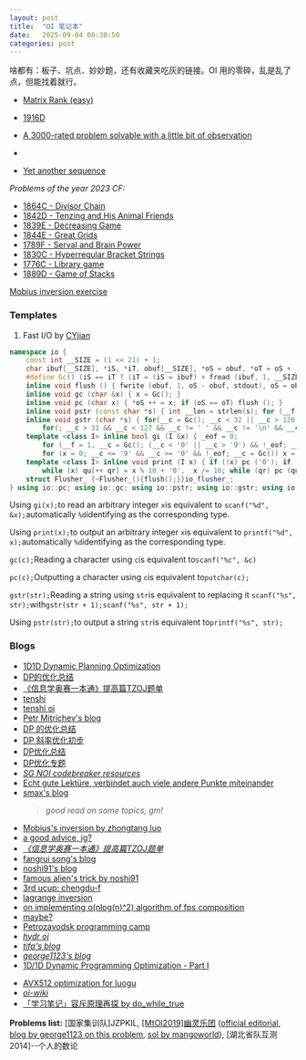 ```yaml
---
layout: post
title:  "OI 笔记本"
date:   2025-09-04 00:30:50
categories: post
--- 
```

 
啥都有：板子、坑点、妙妙题，还有收藏夹吃灰的链接。OI 用的零碎，乱是乱了点，但能找着就行。

<!--more-->


- [ Matrix Rank (easy)](https://codeforces.com/contest/1916/problem/H1)
- [1916D](https://codeforces.com/contest/1916/problem/D)
- [A 3000-rated problem solvable with a little bit of observation](https://codeforces.com/contest/1889/problem/D)
- [](https://codeforces.com/blog/entry/121813)

- [Yet another sequence ](https://codeforces.com/submissions/CelioPassos) 

*Problems of the year 2023 CF:*

- [1864C - Divisor Chain](https://codeforces.com/contest/1864/problem/C)
- [1842D - Tenzing and His Animal Friends](https://codeforces.com/contest/1842/problem/D)
- [1839E - Decreasing Game](https://codeforces.com/contest/1839/problem/E)
- [1844E - Great Grids](https://codeforces.com/contest/1844/problem/E)
- [1789F - Serval and Brain Power](https://codeforces.com/contest/1789/problem/F)
- [1830C - Hyperregular Bracket Strings](https://codeforces.com/contest/1830/problem/C)
- [1776C - Library game](https://codeforces.com/contest/1776/problem/C)
- [1889D - Game of Stacks](https://codeforces.com/contest/1889/problem/D)


[Mobius inversion exercise](https://www.luogu.com.cn/training/1055)

### Templates

1. Fast I/O by [CYjian](https://www.luogu.com.cn/user/20782)



```cpp
namespace io {
	const int __SIZE = (1 << 21) + 1;
	char ibuf[__SIZE], *iS, *iT, obuf[__SIZE], *oS = obuf, *oT = oS + __SIZE - 1, __c, qu[55]; int __f, qr, _eof;
	#define Gc() (iS == iT ? (iT = (iS = ibuf) + fread (ibuf, 1, __SIZE, stdin), (iS == iT ? EOF : *iS ++)) : *iS ++)
	inline void flush () { fwrite (obuf, 1, oS - obuf, stdout), oS = obuf; }
	inline void gc (char &x) { x = Gc(); }
	inline void pc (char x) { *oS ++ = x; if (oS == oT) flush (); }
	inline void pstr (const char *s) { int __len = strlen(s); for (__f = 0; __f < __len; ++__f) pc (s[__f]); }
	inline void gstr (char *s) { for(__c = Gc(); __c < 32 || __c > 126 || __c == ' ';)  __c = Gc();
		for(; __c > 31 && __c < 127 && __c != ' ' && __c != '\n' && __c != '\r'; ++s, __c = Gc()) *s = __c; *s = 0; }
	template <class I> inline bool gi (I &x) { _eof = 0;
		for (__f = 1, __c = Gc(); (__c < '0' || __c > '9') && !_eof; __c = Gc()) { if (__c == '-') __f = -1; _eof |= __c == EOF; }
		for (x = 0; __c <= '9' && __c >= '0' && !_eof; __c = Gc()) x = x * 10 + (__c & 15), _eof |= __c == EOF; x *= __f; return !_eof; }
	template <class I> inline void print (I x) { if (!x) pc ('0'); if (x < 0) pc ('-'), x = -x;
		while (x) qu[++ qr] = x % 10 + '0',  x /= 10; while (qr) pc (qu[qr --]); }
	struct Flusher_ {~Flusher_(){flush();}}io_flusher_;
} using io::pc; using io::gc; using io::pstr; using io::gstr; using io::gi; using io::print;
```

Using `gi(x);`to read an arbitrary integer `x`is equivalent to `scanf("%d", &x);`automatically `%d`identifying as the corresponding type.

Using `print(x);`to output an arbitrary integer `x`is equivalent to `printf("%d", x);`automatically `%d`identifying as the corresponding type.

`gc(c);`Reading a character using `c`is equivalent to`scanf("%c", &c)`

`pc(c);`Outputting a character using `c`is equivalent to`putchar(c);`

`gstr(str);`Reading a string using `str`is equivalent to replacing it `scanf("%s", str);`with`gstr(str + 1);scanf("%s", str + 1);`

Using `pstr(str);`to output a string `str`is equivalent to`printf("%s", str);`

### Blogs

- [1D1D Dynamic Planning Optimization](https://blog.51cto.com/u_15127686/4682631)
- [DP的优化总结](https://cloud.tencent.com/developer/article/1637466)
- [《信息学奥赛一本通》提高篇TZOJ题单](https://www.cnblogs.com/BobHuang/p/14210927.html)
- [tenshi](https://wenku.baidu.com/view/681d161ca300a6c30c229f70.html) 
- [tenshi oi](https://www.cnblogs.com/Tenshi/category/1930517.html)
- [Petr Mitrichev's blog](https://blog.mitrichev.ch)
- [DP 的优化总结](https://www.cnblogs.com/flipped/p/9669202.html)
- [DP 斜率优化初步](https://www.cnblogs.com/Tenshi/p/14481908.html)
- [DP优化总结](https://blog.csdn.net/qq_35649707/article/details/77834685)
- [DP优化专题](https://blog.csdn.net/playedgames/article/details/126348679)
- [*SG NOI codebreaker resources*](https://codebreaker.xyz/resources)
- [Echt gute Lektüre, verbindet auch viele andere Punkte miteinander](https://errorgorn.github.io/2024/11/04/IO.html)
- [smax's blog](https://mzhang2021.github.io/cp-blog/tags#algo)
  > *good read on some topics, gm!* 
- [Mobius's inversion by zhongtang luo](https://zhtluo.com/index.html)
- [a good advice, ig?](https://codeforces.com/blog/entry/66909)
- [*《信息学奥赛一本通》提高篇TZOJ题单*](https://www.cnblogs.com/BobHuang/p/14210927.html)
- [fangrui song's blog](https://maskray.me)
- [noshi91's blog](https://noshi91.hatenablog.com)
- [famous alien's trick by noshi91](https://noshi91.hatenablog.com/entry/2023/11/20/052227)
- [3rd ucup: chengdu-f](https://noshi91.hatenablog.com/entry/2024/11/07/160622)
- [lagrange inversion](https://noshi91.hatenablog.com/entry/2024/11/08/214805)
- [on implementing o(nlog(n)^2) algorithm of fps composition](https://codeforces.com/blog/hly1204)
- [maybe?](https://zhtluo.com/cp/the-reason-you-are-bad-at-codeforces-you-are-not-russian-enough.html)
- [Petrozavodsk programming camp](https://qoj.ac/category/5)
- [*hydr oj*](https://avatar.icpc.hydro.ac)
- [*tifa's blog*](https://tifa-233.com)
- [*george1123's blog*](https://www.cnblogs.com/George1123)
- [1D/1D Dynamic Programming Optimization - Part I](https://sites.google.com/site/ubcprogrammingteam/news/1d1ddynamicprogrammingoptimization-parti)
<!-- https://contest.ucup.ac/user/profile/Qingyu 11,000 problems solved orz! -->
- [AVX512 optimization for luogu](https://www.luogu.me/article/vhk59gcg)
- [*oi-wiki*](https://oi-wiki.org/)
- [「学习笔记」容斥原理再探 by do_while_true](https://do-while-true.github.io/2022/10/02/「学习笔记」容斥原理再探/)

**Problems list:** [国家集训队]JZPKIL, [[MtOI2019]幽灵乐团](https://ws.hydrooj.com/p/loj-P6693) ([official editorial](https://www.luogu.com/article/rmbfjfke), [blog by george1123 on this problem](https://www.cnblogs.com/George1123/p/13341419.html), [sol by mangoworld](https://www.cnblogs.com/mangoworld/p/Solution-Luogu-P5518.html)), [湖北省队互测2014]--个人的数论
